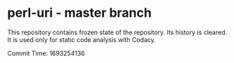 # perl-uri - master branch

This repository contains frozen state of the repository.
Its history is cleared. It is used only for static code
analysis with Codacy.

Commit Time: 1693254136